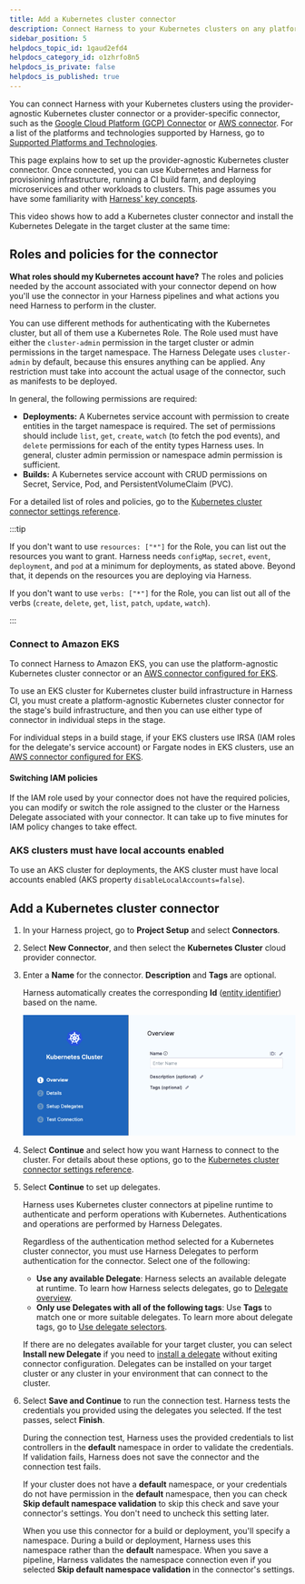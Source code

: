 ```yaml
---
title: Add a Kubernetes cluster connector
description: Connect Harness to your Kubernetes clusters on any platform.
sidebar_position: 5
helpdocs_topic_id: 1gaud2efd4
helpdocs_category_id: o1zhrfo8n5
helpdocs_is_private: false
helpdocs_is_published: true
---
```


You can connect Harness with your Kubernetes clusters using the provider-agnostic Kubernetes cluster connector or a provider-specific connector, such as the [Google Cloud Platform (GCP) Connector](./connect-to-google-cloud-platform-gcp.md) or [AWS connector](./add-aws-connector.md). For a list of the platforms and technologies supported by Harness, go to [Supported Platforms and Technologies](/docs/get-started/supported-platforms-and-technologies.md).

This page explains how to set up the provider-agnostic Kubernetes cluster connector. Once connected, you can use Kubernetes and Harness for provisioning infrastructure, running a CI build farm, and deploying microservices and other workloads to clusters. This page assumes you have some familiarity with [Harness' key concepts](/docs/platform/get-started/key-concepts.md).

This video shows how to add a Kubernetes cluster connector and install the Kubernetes Delegate in the target cluster at the same time:

<!-- Video:
https://www.youtube.com/embed/wUC23lmqfnY-->
<DocVideo src="https://www.youtube.com/embed/wUC23lmqfnY" />

## Roles and policies for the connector

**What roles should my Kubernetes account have?** The roles and policies needed by the account associated with your connector depend on how you'll use the connector in your Harness pipelines and what actions you need Harness to perform in the cluster.

You can use different methods for authenticating with the Kubernetes cluster, but all of them use a Kubernetes Role. The Role used must have either the `cluster-admin` permission in the target cluster or admin permissions in the target namespace. The Harness Delegate uses `cluster-admin` by default, because this ensures anything can be applied. Any restriction must take into account the actual usage of the connector, such as manifests to be deployed.

In general, the following permissions are required:

- **Deployments:** A Kubernetes service account with permission to create entities in the target namespace is required. The set of permissions should include `list`, `get`, `create`, `watch` (to fetch the pod events), and `delete` permissions for each of the entity types Harness uses. In general, cluster admin permission or namespace admin permission is sufficient.
- **Builds:** A Kubernetes service account with CRUD permissions on Secret, Service, Pod, and PersistentVolumeClaim (PVC).

For a detailed list of roles and policies, go to the [Kubernetes cluster connector settings reference](../../../platform/connectors/cloud-providers/ref-cloud-providers/kubernetes-cluster-connector-settings-reference.md).

:::tip

If you don't want to use `resources: ["*"]` for the Role, you can list out the resources you want to grant. Harness needs `configMap`, `secret`, `event`, `deployment`, and `pod` at a minimum for deployments, as stated above. Beyond that, it depends on the resources you are deploying via Harness.

If you don't want to use `verbs: ["*"]` for the Role, you can list out all of the verbs (`create`, `delete`, `get`, `list`, `patch`, `update`, `watch`).

:::

### Connect to Amazon EKS

To connect Harness to Amazon EKS, you can use the platform-agnostic Kubernetes cluster connector or an [AWS connector configured for EKS](/docs/platform/connectors/cloud-providers/ref-cloud-providers/aws-connector-settings-reference/##connect-to-elastic-kubernetes-service-eks).

To use an EKS cluster for Kubernetes cluster build infrastructure in Harness CI, you must create a platform-agnostic Kubernetes cluster connector for the stage's build infrastructure, and then you can use either type of connector in individual steps in the stage.

For individual steps in a build stage, if your EKS clusters use IRSA (IAM roles for the delegate's service account) or Fargate nodes in EKS clusters, use an [AWS connector configured for EKS](/docs/platform/connectors/cloud-providers/ref-cloud-providers/aws-connector-settings-reference/##connect-to-elastic-kubernetes-service-eks).

#### Switching IAM policies

If the IAM role used by your connector does not have the required policies, you can modify or switch the role assigned to the cluster or the Harness Delegate associated with your connector. It can take up to five minutes for IAM policy changes to take effect.

### AKS clusters must have local accounts enabled

To use an AKS cluster for deployments, the AKS cluster must have local accounts enabled (AKS property `disableLocalAccounts=false`).

## Add a Kubernetes cluster connector

1. In your Harness project, go to **Project Setup** and select **Connectors**.
2. Select **New Connector**, and then select the **Kubernetes Cluster** cloud provider connector.
3. Enter a **Name** for the connector. **Description** and **Tags** are optional.

   Harness automatically creates the corresponding **Id** ([entity identifier](../../../platform/references/entity-identifier-reference.md)) based on the name.

   ![](../static/add-a-kubernetes-cluster-connector-06.png)

4. Select **Continue** and select how you want Harness to connect to the cluster. For details about these options, go to the [Kubernetes cluster connector settings reference](/docs/platform/connectors/cloud-providers/ref-cloud-providers/kubernetes-cluster-connector-settings-reference.md).
5. Select **Continue** to set up delegates.

   Harness uses Kubernetes cluster connectors at pipeline runtime to authenticate and perform operations with Kubernetes. Authentications and operations are performed by Harness Delegates.

   Regardless of the authentication method selected for a Kubernetes cluster connector, you must use Harness Delegates to perform authentication for the connector. Select one of the following:

   * **Use any available Delegate**: Harness selects an available delegate at runtime. To learn how Harness selects delegates, go to [Delegate overview](/docs/platform/delegates/delegate-concepts/delegate-overview.md).
   * **Only use Delegates with all of the following tags**: Use **Tags** to match one or more suitable delegates. To learn more about delegate tags, go to [Use delegate selectors](/docs/platform/delegates/manage-delegates/select-delegates-with-selectors.md).

   If there are no delegates available for your target cluster, you can select **Install new Delegate** if you need to [install a delegate](/docs/platform/delegates/delegate-concepts/delegate-overview.md) without exiting connector configuration. Delegates can be installed on your target cluster or any cluster in your environment that can connect to the cluster.

6. Select **Save and Continue** to run the connection test. Harness tests the credentials you provided using the delegates you selected. If the test passes, select **Finish**.

   During the connection test, Harness uses the provided credentials to list controllers in the **default** namespace in order to validate the credentials. If validation fails, Harness does not save the connector and the connection test fails.

   If your cluster does not have a **default** namespace, or your credentials do not have permission in the **default** namespace, then you can check **Skip default namespace validation** to skip this check and save your connector's settings. You don't need to uncheck this setting later.

   When you use this connector for a build or deployment, you'll specify a namespace. During a build or deployment, Harness uses this namespace rather than the **default** namespace. When you save a pipeline, Harness validates the namespace connection even if you selected **Skip default namespace validation** in the connector's settings.
